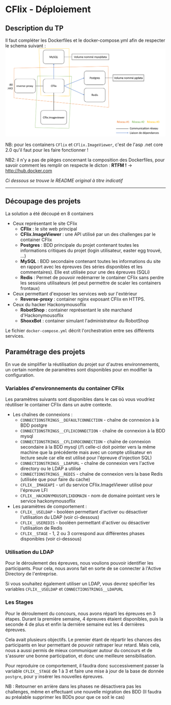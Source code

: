 # CFlix - Déploiement

## Description du TP

Il faut compléter les Dockerfiles et le docker-compose.yml afin de respecter le schema suivant :
![schema de l'archi](./Schema.png)

NB: pour les containers `CFlix` et `CFlix.ImageViewer`, c'est de l'asp .net core 2.0 qu'il faut pour les faire fonctionner !

NB2: il n'y a pas de pièges concernant la composition des Dockerfiles, pour savoir comment les remplir on respecte le dicton : **RTFM !** -> <http://hub.docker.com>

*Ci dessous se trouve le README original à titre indicatif*

---

## Découpage des projets

La solution a été découpé en 8 containers

- Ceux représentant le site CFlix
  - **CFlix** : le site web principal
  - **CFlix.ImageViewer** : une API utilisé par un des challenges par le container CFlix
  - **Postgres** : BDD principale du projet contenant toutes les informations critiques du projet (login utilisateur, easter egg trouvé, ...)
  - **MySQL** : BDD secondaire contenant toutes les informations du site en rapport avec les épreuves (les séries disponibles et les commentaires). Elle est utilisée pour une des épreuves (SQLi)
  - **Redis** : Permet de pouvoir redémarrer le container CFlix sans perdre les sessions utilisateurs (et peut permettre de scaler les containers frontaux)
- Ceux permettant d'exposer les services web sur l'extérieur
  - **Reverse-proxy** : container nginx exposant CFlix en HTTPS.
- Ceux du hacker Hackonymousoflix
  - **RobotShop** : container représentant le site marchand d'Hackonymousoflix
  - **ShoxxBot** : container simulant l'administrateur du RobotShop

Le fichier `docker-compose.yml` décrit l'orchestration entre ses différents services.

## Paramétrage des projets

En vue de simplifier la réutilisation du projet sur d'autres environnements, un certain nombre de paramètres sont disponibles pour en modifier la configuration.

### Variables d'environnements du container **CFlix**

Les paramètres suivants sont disponibles dans le cas où vous voudriez réutiliser le container CFlix dans un autre contexte.

- Les chaînes de connexions :
  - `CONNECTIONSTRINGS__DEFAULTCONNECTION` - chaîne de connexion à la BDD postgre
  - `CONNECTIONSTRINGS__CFLIXCONNECTION` - chaîne de connexion à la BDD mysql
  - `CONNECTIONSTRINGS__CFLIXROCONNECTION` - chaîne de connexion secondaire à la BDD mysql (/!\ celle-ci doit pointer vers la même machine que la précédente mais avec un compte utilisateur en lecture seule car elle est utilisé pour l'épreuve d'injection SQL)
  - `CONNECTIONSTRINGS__LDAPURL` - chaîne de connexion vers l'active directory ou le LDAP a utilisé
  - `CONNECTIONSTRINGS__REDIS` - chaîne de connexion vers la base Redis (utilisée que pour faire du cache)
  - `CFLIX__IMAGEAPI` - url du service CFlix.ImageViewer utilisé pour l'épreuve LFI
  - `CFLIX__HACKONYMOUSOFLIXDOMAIN` - nom de domaine pointant vers le service hackonymousoflix
- Les paramètres de comportement :
  - `CFLIX__USELDAP` - booléen permettant d'activer ou désactiver l'utilisation du LDAP (voir ci-dessous)
  - `CFLIX__USEREDIS` - booléen permettant d'activer ou désactiver l'utilisation de Redis
  - `CFLIX__STAGE` - 1, 2 ou 3 correspond aux différentes phases disponibles (voir ci-dessous)

### Utilisation du LDAP

Pour le déroulement des épreuves, nous voulions pouvoir identifier les participants. Pour cela, nous avons fait en sorte de se connecter à l'Active Directory de l'entreprise.

Si vous souhaitez également utiliser un LDAP, vous devrez spécifier les variables `CFLIX__USELDAP` et `CONNECTIONSTRINGS__LDAPURL`

### Les Stages

Pour le déroulement du concours, nous avons réparti les épreuves en 3 étapes. Durant la première semaine, 4 épreuves étaient disponibles, puis la seconde 4 de plus et enfin la dernière semaine eut les 4 dernières épreuves.

Cela avait plusieurs objectifs. Le premier étant de répartir les chances des participants en leur permettant de pouvoir rattraper leur retard. Mais cela, nous a aussi permis de mieux communiquer autour du concours et de s'assurer une bonne participation, et donc une meilleure sensibilisation.

Pour reproduire ce comportement, il faudra donc successivement passer la variable `CFLIX__STAGE` de 1 à 3 et faire une mise à jour de la base de donnée `postgre`, pour y insérer les nouvelles épreuves.

NB : Retourner en arrière dans les phases ne désactivera pas les challenges, même en effectuant une nouvelle migration des BDD (Il faudra au préalable supprimer les BDDs pour que ce soit le cas)
